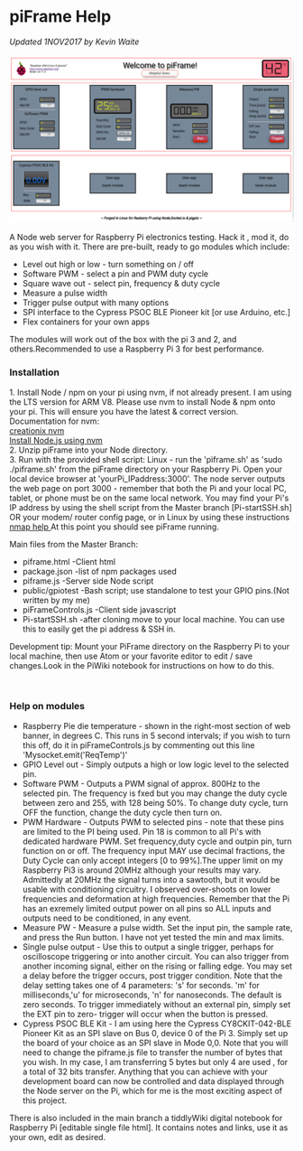 # piFrame Help
<i>Updated 1NOV2017 by Kevin Waite</i><br>
<br>
<img src="pi-frame-2.png">
<br>
<p>A Node web server for Raspberry Pi electronics testing. Hack it , mod it, do as you wish with it.
There are pre-built, ready to go modules which include:
<ul>
  <li> Level out high or low - turn something on / off </li>
  <li> Software PWM - select a pin and PWM duty cycle </li>
  <li> Square wave out - select pin, frequency & duty cycle</li>
  <li> Measure a pulse width</li>
  <li> Trigger pulse output with many options</li>
  <li> SPI interface to the Cypress PSOC BLE Pioneer kit [or use Arduino, etc.]</li>
  <li> Flex containers for your own apps</li> 
 </ul>
The modules will work out of the box with the pi 3 and 2, and others.Recommended to use a Raspberry Pi 3 for best performance. 
<h3>Installation</h3>
1. Install Node / npm on your pi using nvm, if not already present. I am using the LTS version for ARM V8.  
    Please use nvm to install Node & npm onto your pi. This will ensure you have the latest & correct version.
    Documentation for nvm: <br>
    <a href="https://github.com/creationix/nvm#verify-installation">creationix nvm</a>
    <br>
    <a href="https://www.losant.com/blog/how-to-install-nodejs-on-raspberry-pi">Install Node.js using nvm</a>
    <br>
2. Unzip piFrame into your Node directory.<br>
3. Run with the provided shell script:
    Linux - run the 'piframe.sh' as 'sudo ./piframe.sh' from the piFrame directory on your Raspberry Pi. Open your local         device browser at 'yourPi_IPaddress:3000'. The node server outputs the web page on port 3000 - remember that both the Pi     and your local PC, tablet, or phone must be on the same local network.
    You may find your Pi's IP address by using the shell script from the Master branch [Pi-startSSH.sh] OR your modem/           router config page, or in Linux by using these instructions <a href="https://www.raspberrypi.org/documentation/remote-access/ip-address.md"> nmap help </a>
    At this point you should see piFrame running. <br>
    <p>
    Main files from the Master Branch:<br>
    <ul>
    <li>piframe.html -Client html</li>
    <li>package.json -list of npm packages used</li>
    <li>piframe.js -Server side Node script</li>
    <li>public/gpiotest -Bash script; use standalone to test your GPIO pins.(Not written by my me)</li>
    <li>piFrameControls.js -Client side javascript</li>
    <li>Pi-startSSH.sh -after cloning move to your local machine. You can use this to easily get the pi address & SSH                 in.
    </li>
    </ul>
    Development tip: Mount your PiFrame directory on the Raspberry Pi to your local machine, then use Atom or your favorite       editor to edit / save changes.Look in the PiWiki notebook for instructions on how to do this.
    </p>
<br>
<h3>Help on modules</h3>
<ul>
<li>
  Raspberry Pie die temperature - shown in the right-most section of web banner, in degrees C. This runs in 5 second           intervals; if you wish to turn this off, do it in piFrameControls.js by commenting out this line 'Mysocket.emit('ReqTemp')'
  <br>
</li>
<li>
  GPIO Level out - Simply outputs a high or low logic level to the selected pin. 
  <br>
</li>
<li>
  Software PWM - Outputs a PWM signal of approx. 800Hz to the selected pin. The frequency is fxed but you may change the duty   cycle between zero and 255, with 128 being 50%. To change duty cycle, turn OFF the function, change the duty cycle then       turn   on.
  <br>
</li>
<li>
  PWM Hardware - Outputs PWM to selected pins - note that these pins are limited to the PI being used. Pin 18 is common to     all Pi's with dedicated hardware PWM. Set frequency,duty cycle and outpin pin, turn function on or off. The frequency input   MAY use decimal fractions, the Duty Cycle can only accept integers [0 to 99%].The upper limit on my Raspberry Pi3 is around   20MHz although your results may vary. Admittedly at 20MHz the signal turns into a sawtooth, but it would be usable with       conditioning circuitry. I observed over-shoots on lower frequencies and deformation at high frequencies. Remember that the   Pi has an exremely limited output power on all pins so ALL inputs and outputs need to be conditioned, in any event.
  <br>
 </li>
 <li>
  Measure PW - Measure a pulse width. Set the input pin, the sample rate, and press the Run button. I have not yet tested the   min and max limits.
  <br>
 </li>
 <li>
  Single pulse output - Use this to output a single trigger, perhaps for oscilloscope triggering or into another circuit. You   can also trigger from another incoming signal, either on the rising or falling edge. You may set a delay before the trigger   occurs, post trigger condition. Note that the delay setting takes one of 4 parameters: 's' for seconds. 'm' for               milliseconds,'u' for microseconds, 'n' for nanoseconds. The default is zero seconds. To trigger immediately without an       external pin, simply set the EXT pin to zero- trigger will occur when the button is pressed.
  <br>
</li>
<li>
  Cypress PSOC BLE Kit - I am using here the Cypress CY8CKIT-042-BLE Pioneer Kit as an SPI slave on Bus 0, device 0 of the Pi   3. Simply set up the board of your choice as an SPI slave in Mode 0,0. Note that you will need to change the piframe.js       file to transfer the number of bytes that you wish. In my case, I am transferring 5 bytes but only 4 are used , for a total   of 32 bits transfer. Anything that you can achieve with your development board can now be controlled and data displayed       through the Node server on the Pi, which for me is the most exciting aspect of this project. 
  <br>
</li>
</ul>




</p>

<p>
There is also included in the main branch a tiddlyWiki digital notebook for Raspberry Pi [editable single file html]. It  contains notes and links, use it as your own, edit as desired.
</p>
